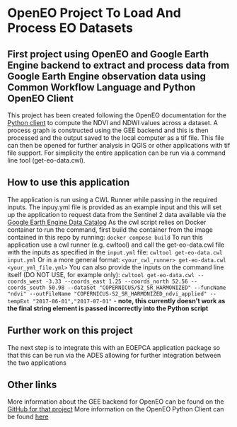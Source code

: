 # OpenEO Project To Load And Process EO Datasets

## First project using OpenEO and Google Earth Engine backend to extract and process data from Google Earth Engine observation data using Common Workflow Language and Python OpenEO Client

This project has been created following the OpenEO documentation for the [Python client](https://openeo.org/documentation/1.0/python/) to compute the NDVI and NDWI values across a dataset. 
A process graph is constructed using the GEE backend and this is then processed and the output saved to the local computer as a tif file. This file can then be opened for further analysis in QGIS or other applications with tif file support. For simplicity the entire application can be run via a command line tool (get-eo-data.cwl).

## How to use this application
The application is run using a CWL Runner while passing in the required inputs. The inpuy.yml file is provided as an example input and this will set up the application to request data from the Sentinel 2 data available via the [Google Earth Engine Data Catalog](https://developers.google.com/earth-engine/datasets/catalog)
As the cwl script relies on Docker container to run the command, first build the container from the image contained in this repo by running:
`docker compose build`
To run this application use a cwl runner (e.g. cwltool) and call the get-eo-data.cwl file with the inputs as specified in the `input.yml` file:
`cwltool get-eo-data.cwl input.yml`
Or in a more general format:
`<your_cwl_runner> get-eo-data.cwl <your_yml_file.yml>`
You can also provide the inputs on the command line itself (DO NOT USE, for example only):
`cwltool get-eo-data.cwl --coords_west -3.33 --coords_east 1.25 --coords_north 52.56 --coords_south 50.98 --dataSet "COPERNICUS/S2_SR_HARMONIZED" --funcName "ndvi" --outFileName "COPERNICUS-S2_SR_HARMONIZED_ndvi_applied" --tempExt "2017-06-01","2017-07-01"` - **note, this currently doesn't work as the final string element is passed incorrectly into the Python script**

## Further work on this project
The next step is to integrate this with an EOEPCA application package so that this can be run via the ADES allowing for further integration between the two applications

## Other links
More information about the GEE backend for OpenEO can be found on the [GitHub for that project](https://github.com/Open-EO/openeo-earthengine-driver)
More information on the OpenEO Python Client can be found [here](https://openeo.org/documentation/1.0/python/#installation)
